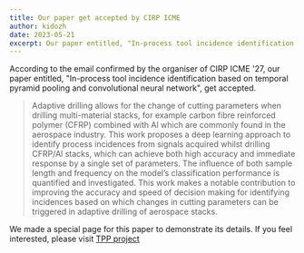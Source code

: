 ```yaml
---
title: Our paper get accepted by CIRP ICME
author: kidozh
date: 2023-05-21
excerpt: Our paper entitled, "In-process tool incidence identification based on temporal pyramid pooling and convolutional neural network", get accepted by CIRP ICME '27.
---
```



According to the email confirmed by the organiser of CIRP ICME '27, our paper entitled, "In-process tool incidence identification based on temporal pyramid pooling and convolutional neural network", get accepted.

> Adaptive drilling allows for the change of cutting parameters when drilling multi-material stacks, for example carbon fibre reinforced polymer (CFRP) combined with Al which are commonly found in the aerospace industry. This work proposes a deep learning approach to identify process incidences from signals acquired whilst drilling CFRP/Al stacks, which can achieve both high accuracy and immediate response by a single set of parameters. The influence of both sample length and frequency on the model’s classification performance is quantified and investigated. This work makes a notable contribution to improving the accuracy and speed of decision making for identifying incidences based on which changes in cutting parameters can be triggered in adaptive drilling of aerospace stacks.

We made a special page for this paper to demonstrate its details. If you feel interested, please visit [TPP project](/project/tpp)